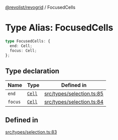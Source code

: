 [@revolist/revogrid](README.md) / FocusedCells

# Type Alias: FocusedCells

```ts
type FocusedCells: {
  end: Cell;
  focus: Cell;
};
```

## Type declaration

| Name | Type | Defined in |
| ------ | ------ | ------ |
| `end` | [`Cell`](Interface.Cell.md) | [src/types/selection.ts:85](https://github.com/revolist/revogrid/blob/39cfd614966a26ee6ce63b18984e6b24b2874cc5/src/types/selection.ts#L85) |
| `focus` | [`Cell`](Interface.Cell.md) | [src/types/selection.ts:84](https://github.com/revolist/revogrid/blob/39cfd614966a26ee6ce63b18984e6b24b2874cc5/src/types/selection.ts#L84) |

## Defined in

[src/types/selection.ts:83](https://github.com/revolist/revogrid/blob/39cfd614966a26ee6ce63b18984e6b24b2874cc5/src/types/selection.ts#L83)
